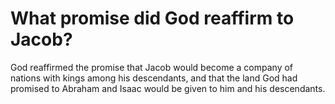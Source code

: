 # What promise did God reaffirm to Jacob?

God reaffirmed the promise that Jacob would become a company of nations with kings among his descendants, and that the land God had promised to Abraham and Isaac would be given to him and his descendants.
